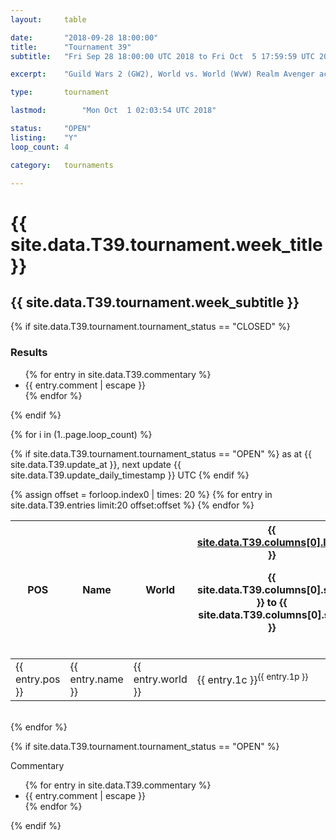 ```yaml
---
layout:     table

date: 		"2018-09-28 18:00:00"
title: 		"Tournament 39"
subtitle: 	"Fri Sep 28 18:00:00 UTC 2018 to Fri Oct  5 17:59:59 UTC 2018"

excerpt:    "Guild Wars 2 (GW2), World vs. World (WvW) Realm Avenger achivement Tournament. \"Every Kill Counts\""

type:       tournament

lastmod: 		"Mon Oct  1 02:03:54 UTC 2018"

status:     "OPEN"
listing:    "Y"
loop_count: 4

category:   tournaments

---
```

<div class="table_header">
  <h1>{{ site.data.T39.tournament.week_title }}</h1>
  <h2>{{ site.data.T39.tournament.week_subtitle }}</h2>
</div>

{% if site.data.T39.tournament.tournament_status == "CLOSED" %} 
<div class="commentary">
  <h3>Results</h3>
  <ul>
    {% for entry in site.data.T39.commentary %}
    <li class="commentary_list">{{ entry.comment | escape }}</li>
    {% endfor %}
  </ul>
</div>
{% endif %}


{% for i in (1..page.loop_count) %}

{% if site.data.T39.tournament.tournament_status == "OPEN" %} 
<span class="table_nextupdate">as at {{ site.data.T39.update_at }}, next update {{ site.data.T39.update_daily_timestamp }} UTC</span> 
{% endif %}

<table class="week_table">
  <colgroup>
    <col style="width:18px">
    <col style="width:55px">
    <col style="width:55px">
    <col style="width:14px">
    <col style="width:14px">
    <col style="width:14px">
    <col style="width:14px">
    <col style="width:14px">
    <col style="width:14px">
    <col style="width:14px">
    <col style="width:18px">
  </colgroup>
  <thead>
    <tr>
      <th>POS</th>
      <th class="AlignLeft">Name</th>
      <th class="AlignLeft">World</th>
      <th><div class="label"><a href="{{ site.data.T39.columns[0].url }}">{{ site.data.T39.columns[0].label }}</a><p class="onhover">{{ site.data.T39.columns[0].start }} to {{ site.data.T39.columns[0].stop }}</p></div>​</th>
      <th><div class="label"><a href="{{ site.data.T39.columns[1].url }}">{{ site.data.T39.columns[1].label }}</a><p class="onhover">{{ site.data.T39.columns[1].start }} to {{ site.data.T39.columns[1].stop }}</p></div>​</th>
      <th><div class="label"><a href="{{ site.data.T39.columns[2].url }}">{{ site.data.T39.columns[2].label }}</a><p class="onhover">{{ site.data.T39.columns[2].start }} to {{ site.data.T39.columns[2].stop }}</p></div>​</th>
      <th><div class="label"><a href="{{ site.data.T39.columns[3].url }}">{{ site.data.T39.columns[3].label }}</a><p class="onhover">{{ site.data.T39.columns[3].start }} to {{ site.data.T39.columns[3].stop }}</p></div>​</th>
      <th><div class="label"><a href="{{ site.data.T39.columns[4].url }}">{{ site.data.T39.columns[4].label }}</a><p class="onhover">{{ site.data.T39.columns[4].start }} to {{ site.data.T39.columns[4].stop }}</p></div>​</th>
      <th><div class="label"><a href="{{ site.data.T39.columns[5].url }}">{{ site.data.T39.columns[5].label }}</a><p class="onhover">{{ site.data.T39.columns[5].start }} to {{ site.data.T39.columns[5].stop }}</p></div>​</th>
      <th><div class="label"><a href="{{ site.data.T39.columns[6].url }}">{{ site.data.T39.columns[6].label }}</a><p class="onhover">{{ site.data.T39.columns[6].start }} to {{ site.data.T39.columns[6].stop }}</p></div>​</th>
      <th>Total</th>
    </tr>
  </thead>
  {% assign offset = forloop.index0 | times: 20 %}
  <tbody>
    {% for entry in site.data.T39.entries limit:20 offset:offset %}
      <tr>
        <td class="pl{{ entry.pos }}">{{ entry.pos }}</td>
        <td class="AlignLeft">{{ entry.name }}</td>
        <td class="AlignLeft">{{ entry.world }}</td>
        <td class="pl{{ entry.1p }}">{{ entry.1c }}<sup>{{ entry.1p }}</sup></td>
        <td class="pl{{ entry.2p }}">{{ entry.2c }}<sup>{{ entry.2p }}</sup></td>
        <td class="pl{{ entry.3p }}">{{ entry.3c }}<sup>{{ entry.3p }}</sup></td>
        <td class="pl{{ entry.4p }}">{{ entry.4c }}<sup>{{ entry.4p }}</sup></td>
        <td class="pl{{ entry.5p }}">{{ entry.5c }}<sup>{{ entry.5p }}</sup></td>
        <td class="pl{{ entry.6p }}">{{ entry.6c }}<sup>{{ entry.6p }}</sup></td>
        <td class="pl{{ entry.7p }}">{{ entry.7c }}<sup>{{ entry.7p }}</sup></td>
        <td>{{ entry.total }}</td>
      </tr>
    {% endfor %}  
  </tbody>
</table>
<div class="leaderboard"></div>
<br />
{% endfor %}

{% if site.data.T39.tournament.tournament_status == "OPEN" %} 
<div class="commentary">
  <span class="commentary_title">Commentary</span>
  <ul>
    {% for entry in site.data.T39.commentary %}
    <li class="commentary_list">{{ entry.comment | escape }}</li>
    {% endfor %}
  </ul>
</div>
{% endif %}




